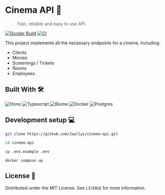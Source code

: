 # Cinema API 🎥

> Fast, reliable and easy to use API.

[![Docker Build](https://github.com/Jayllyz/cinema-api/actions/workflows/docker-build.yml/badge.svg)](https://github.com/Jayllyz/cinema-api/actions/workflows/docker-build.yml)
[![CI](https://github.com/Jayllyz/cinema-api/actions/workflows/ci.yml/badge.svg?branch=main)](https://github.com/Jayllyz/cinema-api/actions/workflows/ci.yml)

This project implements all the necessary endpoints for a cinema, including:

- Clients
- Movies
- Screenings / Tickets
- Rooms
- Employees

## Built With 🛠

![Hono](https://img.shields.io/badge/hono-E36002?style=for-the-badge&logo=hono&logoColor=white)
![Typescript](https://img.shields.io/badge/TypeScript-007ACC?style=for-the-badge&logo=typescript&logoColor=white)
![Biome](https://img.shields.io/badge/biome-60a5fa?style=for-the-badge&logo=biome&logoColor=white)
![Docker](https://img.shields.io/badge/docker-%230db7ed.svg?style=for-the-badge&logo=docker&logoColor=white)
![Postgres](https://img.shields.io/badge/postgres-%23316192.svg?style=for-the-badge&logo=postgresql&logoColor=white)

## Development setup 💻

```sh
git clone https://github.com/Jayllyz/cinema-api.git

cd cinema-api

cp .env.example .env

docker compose up
```

## License 📄

Distributed under the MIT License. See `LICENSE` for more information.
